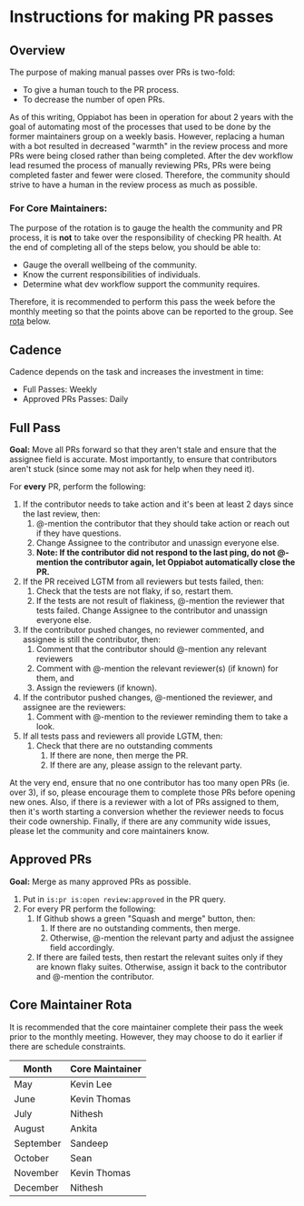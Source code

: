 # Instructions for making PR passes

## Overview

The purpose of making manual passes over PRs is two-fold:

* To give a human touch to the PR process.
* To decrease the number of open PRs.

As of this writing, Oppiabot has been in operation for about 2 years with the goal of automating most of the processes that used to be done by the former maintainers group on a weekly basis. However, replacing a human with a bot resulted in decreased "warmth" in the review process and more PRs were being closed rather than being completed. After the dev workflow lead resumed the process of manually reviewing PRs, PRs were being completed faster and fewer were closed. Therefore, the community should strive to have a human in the review process as much as possible.

### For Core Maintainers:

The purpose of the rotation is to gauge the health the community and PR process, it is **not** to take over the responsibility of checking PR health. At the end of completing all of the steps below, you should be able to:

* Gauge the overall wellbeing of the community.
* Know the current responsibilities of individuals.
* Determine what dev workflow support the community requires.

Therefore, it is recommended to perform this pass the week before the monthly meeting so that the points above can be reported to the group. See [rota](#core-maintainer-rota) below.

## Cadence

Cadence depends on the task and increases the investment in time:

* Full Passes: Weekly
* Approved PRs Passes: Daily

## Full Pass

**Goal:** Move all PRs forward so that they aren't stale and ensure that the assignee field is accurate. Most importantly, to ensure that contributors aren't stuck (since some may not ask for help when they need it).

For **every** PR, perform the following:

1. If the contributor needs to take action and it's been at least 2 days since the last review, then:
   1. @-mention the contributor that they should take action or reach out if they have questions.
   2. Change Assignee to the contributor and unassign everyone else.
   3. **Note: If the contributor did not respond to the last ping, do not @-mention the contributor again, let Oppiabot automatically close the PR.**
2. If the PR received LGTM from all reviewers but tests failed, then:
   1. Check that the tests are not flaky, if so, restart them.
   2. If the tests are not result of flakiness, @-mention the reviewer that tests failed. Change Assignee to the contributor and unassign everyone else.
3. If the contributor pushed changes, no reviewer commented, and assignee is still the contributor, then:
   1. Comment that the contributor should @-mention any relevant reviewers
   2. Comment with @-mention the relevant reviewer(s) (if known) for them, and
   3. Assign the reviewers (if known).
4. If the contributor pushed changes, @-mentioned the reviewer, and assignee are the reviewers:
   1. Comment with @-mention to the reviewer reminding them to take a look.
5. If all tests pass and reviewers all provide LGTM, then:
   1. Check that there are no outstanding comments
      1. If there are none, then merge the PR.
      2. If there are any, please assign to the relevant party.

At the very end, ensure that no one contributor has too many open PRs (ie. over 3), if so, please encourage them to complete those PRs before opening new ones. Also, if there is a reviewer with a lot of PRs assigned to them, then it's worth starting a conversion whether the reviewer needs to focus their code ownership. Finally, if there are any community wide issues, please let the community and core maintainers know.

## Approved PRs

**Goal:** Merge as many approved PRs as possible.

1. Put in `is:pr is:open review:approved` in the PR query.
2. For every PR perform the following:
   1. If Github shows a green "Squash and merge" button, then:
      1. If there are no outstanding comments, then merge.
      2. Otherwise, @-mention the relevant party and adjust the assignee field accordingly.
   2. If there are failed tests, then restart the relevant suites only if they are known flaky suites. Otherwise, assign it back to the contributor and @-mention the contributor.

## Core Maintainer Rota

It is recommended that the core maintainer complete their pass the week prior to the monthly meeting. However, they may choose to do it earlier if there are schedule constraints.

| Month     | Core Maintainer |
|-----------|-----------------|
| May       | Kevin Lee       |
| June      | Kevin Thomas    |
| July      | Nithesh         |
| August    | Ankita          |
| September | Sandeep         |
| October   | Sean            |
| November  | Kevin Thomas    |
| December  | Nithesh         |
